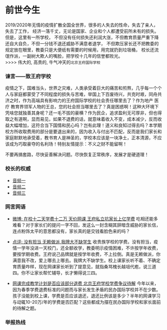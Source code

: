 # 前世今生
<!--信息来源于网络-->
  2019/2020年无情的疫情扩散全国全世界，很多的人失去的性命，失去了亲人，失去了工作， 经济一落千丈，无论是国家、企业和个人都遭受前所未有的损失。但是，这里有一所学校， 不但没有任何损失还利润大涨，不但教育质量严重下降还自大自负，不但一分钱不退还威胁不满意者退学， 不但欺压家长还不把教委的规定放在眼里，教委只是大便纸有需要的时候用，用完就扔到垃圾桶， 校长还流氓作派，一副树大欺人的嘴脸，把学校十几年的信誉都败光。
<br />>>>> 伟大的, 高贵的, 牛气冲天的`北京王府国际学校`

### 谏言——致王府学校

疫情之下，国难当头，世界之灾难，人类承受着巨大的痛苦和煎熬，几乎每一个个人与家庭都蒙受了不同程度的损失与苦难，举国上下百废待兴，共克时艰，同舟共济之时，作为高端具有影响力的王府国际学校的社会责任哪里去了？作为地产 医疗  教育界领军人物的王总，您的社会担当哪里去了？真是困惑啊！这种大环境下凭啥您就独善其身呢？还一毛不拔的豪横？作为民企，追求盈利无可厚非，但也得取之有道啊，显而易见，如果不退费的话，就意味着收入不变，成本减少，反而收益大幅增加，这符合当下国情和民心吗？岂有此理！道义和良知过得去吗？本学期校方所收取费用的部分是要退出来的，因为收入与付出不匹配，反而是我们家长和家庭默默地承受着，教书育人是神圣的，学校本应该是一块净土，正本清源，不应该成为巧取豪夺的名利场！特别友情提示：不义之财不能留啊！

不要再搞套路，尽快妥善解决问题。尽快恢复正常秩序，发展才是硬道理！

### 校长的权威
- [音频一](#voice1)
- [音频二](#voice2)
- [音频三](#voice3)

### 网言网语

- [微博: 在校十二天学费十二万 天价网课 王府私立坑家长上亿学费](https://s.weibo.com/weibo?q=%23%E5%9C%A8%E6%A0%A1%E5%8D%81%E4%BA%8C%E5%A4%A9%E5%AD%A6%E8%B4%B9%E5%8D%81%E4%BA%8C%E4%B8%87+%E5%A4%A9%E4%BB%B7%E7%BD%91%E8%AF%BE+%E7%8E%8B%E5%BA%9C%E7%A7%81%E7%AB%8B%E5%9D%91%E5%AE%B6%E9%95%BF%E4%B8%8A%E4%BA%BF%E5%AD%A6%E8%B4%B9%23&from=default)
吃相还能多难看？对于家长们的提问一字不回，发这么一封含糊其辞暗含威胁的家长信，连点粉饰太平的意思都没有，家长真的是交钱看脸色来的吗？

- [点评: 没有担当,无赖做派,我牌大不缺学生](http://m.dianping.com/ugcdetail/745524121?sceneType=1&bizType=1&utm_source=ugcshare)
收贵族学校的学费。没有担当，疫情一学年没进一天校门，还全额收学，教委明示疫情困难，不许按学年收费，要按学期收费。王府说己品牌就是按学年收费，不上拉倒。真是无赖做派，你满意我不改，爱上哪去上哪去。我牌大不缺学生。校上课家长听不着、不确定育质量咋样，现在网课家长听到了提意见，就指桑骂槐长越俎代庖，说三道四。你不让家长帮忙辅导，长才懒得说三四。

- [网课完成教学计划是否应该部分退费 北京王府学校学费争议待解](https://www.toutiao.com/i6849284643468870148/?tt_from=weixin&utm_campaign=client_share&wxshare_count=1&timestamp=1594771711&app=news_article&utm_source=weixin&utm_medium=toutiao_ios&use_new_style=1&req_id=202007150808300100200470151F430794&group_id=6849284643468870148)
今年以来，因为春季学费退费标准的问题而与家长发生矛盾的民办国际学校并不在少数。孩子没能到校上课，学费是否应该退还，退还比例该是多少？半年的网课学习与动辄10-20万/年的学费是否匹配？这些都成为摆在民办国际学校和家长面前的待解之题。

### 举报热线



